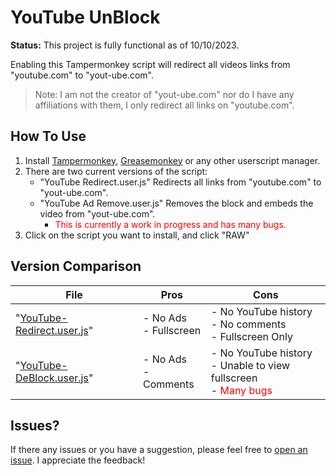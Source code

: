 # YouTube UnBlock
**Status:** This project is fully functional as of 10/10/2023.

Enabling this Tampermonkey script will redirect all videos links from "youtube.com" to "yout-ube.com". 

>Note: I am not the creator of "yout-ube.com" nor do I have any affiliations with them, I only redirect all links on "youtube.com".


## How To Use
1. Install [Tampermonkey](https://www.tampermonkey.net/), [Greasemonkey](https://addons.mozilla.org/en-US/firefox/addon/greasemonkey/) or any other userscript manager.
2. There are two current versions of the script:
   - "YouTube Redirect.user.js" Redirects all links from "youtube.com" to "yout-ube.com".
   - "YouTube Ad Remove.user.js" Removes the block and embeds the video from "yout-ube.com". 
      - <span style="color:red">This is currently a work in progress and has many bugs.</span>
3. Click on the script you want to install, and click "RAW"

## Version Comparison
| File | Pros | Cons |
| --- | --- | --- |
| "[YouTube-Redirect.user.js](/YouTube-Redirect.user.js)" | - No Ads<br>- Fullscreen | - No YouTube history<br>- No comments<br>- Fullscreen Only |
| "[YouTube-DeBlock.user.js](/YouTube-DeBlock.user.js)" | - No Ads<br>- Comments| - No YouTube history<br>- Unable to view fullscreen<br>- <span style="color:red">Many bugs</span> |


## Issues?
If there any issues or you have a suggestion, please feel free to [open an issue](https://github.com/YelloNolo/YouTube-UnBlock/issues). I appreciate the feedback!
